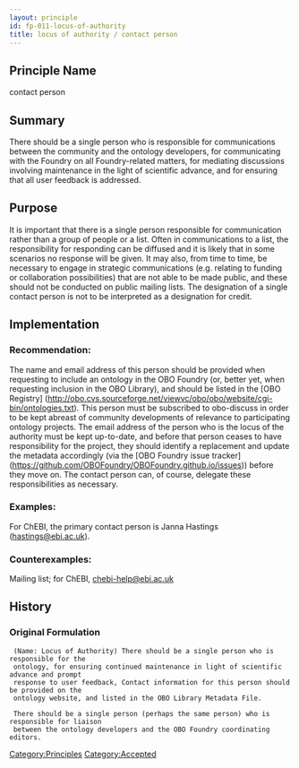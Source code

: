 ```yaml
---
layout: principle
id: fp-011-locus-of-authority
title: locus of authority / contact person
---
```


## Principle Name

contact person

## Summary
There should be a single person who is responsible for communications between the 
community and the ontology developers, for communicating with the Foundry on all 
Foundry-related matters, for mediating discussions involving  maintenance in the 
light of scientific advance, and for ensuring that all user feedback is addressed.

## Purpose
It is important that there is a single person responsible for communication rather 
than a group of people or a list. Often in communications to a list, the responsibility 
for responding can be diffused and it is likely that in some scenarios no response will 
be given. It may also, from time to time, be necessary to engage in strategic 
communications (e.g. relating to funding or collaboration possibilities) that are not 
able to be made public, and these should not be conducted on public mailing lists. The 
designation of a single contact person is not to be interpreted as a designation for credit.
 
## Implementation
    
### Recommendation: 
The name and email address of this person should be provided when requesting to include 
an ontology in the OBO Foundry (or, better yet, when requesting inclusion in the OBO 
Library), and should be listed in the [OBO Registry] 
(http://obo.cvs.sourceforge.net/viewvc/obo/obo/website/cgi-bin/ontologies.txt). 
This person must be subscribed to 
obo-discuss in order to be kept abreast of community developments of relevance to 
participating ontology projects. The email address of the person who is the locus of the 
authority must be kept up-to-date, and before that person ceases to have responsibility 
for the project, they should identify a replacement and update the metadata accordingly 
(via the [OBO Foundry issue tracker] (https://github.com/OBOFoundry/OBOFoundry.github.io/issues)) before they move on. The contact person can, of course, delegate 
these responsibilities as necessary.

### Examples: 
For ChEBI, the primary contact person is Janna Hastings (hastings@ebi.ac.uk). 

### Counterexamples: 
Mailing list; for ChEBI, chebi-help@ebi.ac.uk

## History

### Original Formulation

```
 (Name: Locus of Authority) There should be a single person who is responsible for the 
 ontology, for ensuring continued maintenance in light of scientific advance and prompt 
 response to user feedback, Contact information for this person should be provided on the 
 ontology website, and listed in the OBO Library Metadata File.
 
 There should be a single person (perhaps the same person) who is responsible for liaison 
 between the ontology developers and the OBO Foundry coordinating editors. 

```

<Category:Principles> <Category:Accepted>
